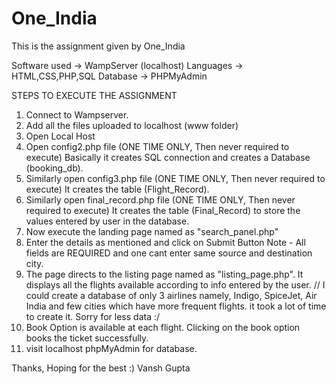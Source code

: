 # One_India
This is the assignment given by One_India

Software used -> WampServer (localhost)
Languages -> HTML,CSS,PHP,SQL
Database -> PHPMyAdmin

STEPS TO EXECUTE THE ASSIGNMENT

1. Connect to Wampserver.
2. Add all the files uploaded to localhost (www folder)
3. Open Local Host
4. Open config2.php file (ONE TIME ONLY, Then never required to execute)
   Basically it creates SQL connection and creates a Database (booking_db).
5. Similarly open config3.php file (ONE TIME ONLY, Then never required to execute)
   It creates the table (Flight_Record).
6. Similarly open final_record.php file (ONE TIME ONLY, Then never required to execute)
   It creates the table (Final_Record) to store the values entered by user in the database.
7. Now execute the landing page named as "search_panel.php"
8. Enter the details as mentioned and click on Submit Button
  Note - All fields are REQUIRED and one cant enter same source and destination city.
9. The page directs to the listing page named as "listing_page.php".
   It displays all the flights available according to info entered by the user.
   // I could create a database of only 3 airlines namely, Indigo, SpiceJet, Air India and few cities which have more frequent flights.
    it took a lot of time to create it. Sorry for less data :/
10. Book Option is available at each flight. Clicking on the book option books the ticket successfully.
11. visit localhost phpMyAdmin for database.

Thanks, Hoping for the best :)
Vansh Gupta
   
